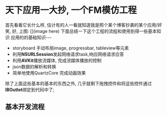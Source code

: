                                                                                                                                                                                                                                                                                                                                                                                                                                                                                                                                                                                                                                                                                                                                                                 

# 天下应用一大抄, 一个FM模仿工程
首先看看它长什么样, 估计有的人一看就知道我是照个某个博客抄袭的某个应用/奸笑, 好, 上图:
[](image here)
下面总结一下这个工程的流程和使用到得一些基本知识
应用的的基础知识---


- storyboard 手动布局image, progressbar, tableview等元素
- 利用**NSURLSession**发起网络请求task,响应网络请求应答
- 利用**AVKit**播放流媒体, 完成流媒体播放的控制
- json数据的解析和转换
- 简单地使用QuartzCore 完成动画效果


除了上面这些基本的基本的东西之外, 几乎就剩下拖拽控件和将这些控件通过**IBOutlet**绑定到代码中了;

基本开发流程
---
